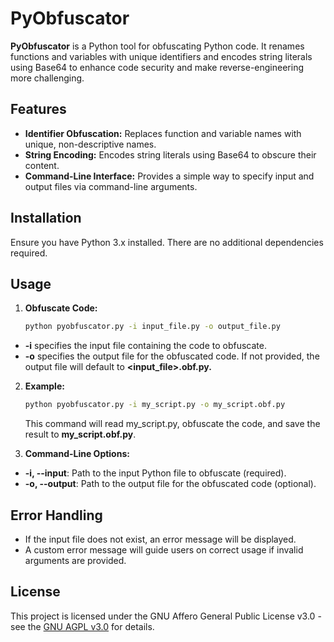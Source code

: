 # PyObfuscator

**PyObfuscator** is a Python tool for obfuscating Python code. It renames functions and variables with unique identifiers and encodes string literals using Base64 to enhance code security and make reverse-engineering more challenging.

## Features

- **Identifier Obfuscation:** Replaces function and variable names with unique, non-descriptive names.
- **String Encoding:** Encodes string literals using Base64 to obscure their content.
- **Command-Line Interface:** Provides a simple way to specify input and output files via command-line arguments.

## Installation

Ensure you have Python 3.x installed. There are no additional dependencies required.

## Usage

1. **Obfuscate Code:**

   ```bash
   python pyobfuscator.py -i input_file.py -o output_file.py
   ```

- **-i** specifies the input file containing the code to obfuscate.
- **-o** specifies the output file for the obfuscated code. If not provided, the output file will default to **<input_file>.obf.py.**

2. **Example:**
   ```bash
   python pyobfuscator.py -i my_script.py -o my_script.obf.py
   ```
   This command will read my_script.py, obfuscate the code, and save the result to **my_script.obf.py**.

3. **Command-Line Options:**

- **-i, --input**: Path to the input Python file to obfuscate (required).
- **-o, --output**: Path to the output file for the obfuscated code (optional).

## Error Handling

- If the input file does not exist, an error message will be displayed.
- A custom error message will guide users on correct usage if invalid arguments are provided.

## License

This project is licensed under the GNU Affero General Public License v3.0 - see the [GNU AGPL v3.0](https://www.gnu.org/licenses/agpl-3.0.html) for details.







